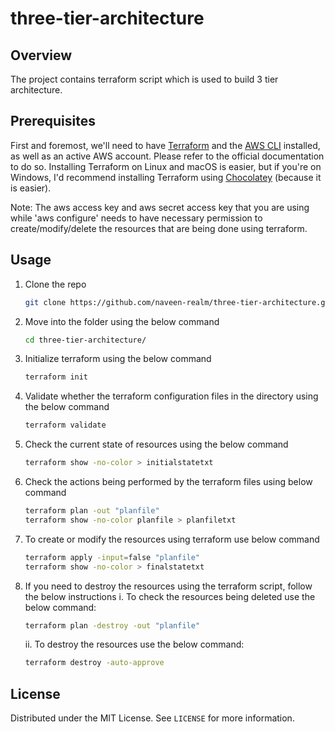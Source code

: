 # three-tier-architecture


## Overview

The project contains terraform script which is used to build 3 tier architecture.


## Prerequisites

First and foremost, we'll need to have [Terraform](https://learn.hashicorp.com/tutorials/terraform/install-cli?in=terraform/aws-get-started) and the [AWS CLI](https://docs.aws.amazon.com/cli/latest/userguide/install-cliv2.html) installed, as well as an active AWS account. Please refer to the official documentation to do so. Installing Terraform on Linux and macOS is easier, but if you're on Windows, I'd recommend installing Terraform using [Chocolatey](https://chocolatey.org/packages/terraform) (because it is easier).

Note: The aws access key and aws secret access key that you are using while 'aws configure' needs to have necessary permission to create/modify/delete the resources that are being done using terraform. 


## Usage

1. Clone the repo
   ```sh
   git clone https://github.com/naveen-realm/three-tier-architecture.git
   ```
2. Move into the folder using the below command
   ```sh
   cd three-tier-architecture/
   ```
3. Initialize terraform using the below command
   ```sh
   terraform init
   ```
4. Validate whether the terraform configuration files in the directory using the below command
   ```sh
   terraform validate
   ```
5. Check the current state of resources using the below command
   ```sh
   terraform show -no-color > initialstatetxt
   ```
6. Check the actions being performed by the terraform files using below command
   ```sh
   terraform plan -out "planfile"
   terraform show -no-color planfile > planfiletxt
   ```
7. To create or modify the resources using terraform use below command
   ```sh
   terraform apply -input=false "planfile"
   terraform show -no-color > finalstatetxt
   ```
8. If you need to destroy the resources using the terraform script, follow the below instructions
   i. To check the resources being deleted use the below command:
      ```sh
      terraform plan -destroy -out "planfile"
      ```
   ii. To destroy the resources use the below command:
      ```sh
      terraform destroy -auto-approve
      ```


## License

Distributed under the MIT License. See `LICENSE` for more information.
